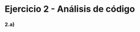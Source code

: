 # Ejercicio 2 - Análisis de código

### 2.a) 
````html

````

<!--stackedit_data:
eyJoaXN0b3J5IjpbLTExMDQ4NjcwNTcsNzMwOTk4MTE2XX0=
-->